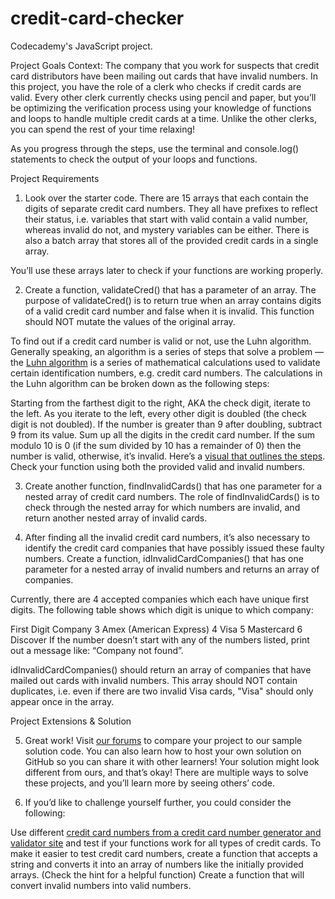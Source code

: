 # credit-card-checker
Codecademy's JavaScript project.

Project Goals
Context: The company that you work for suspects that credit card distributors have been mailing out cards that have invalid numbers. In this project, you have the role of a clerk who checks if credit cards are valid. Every other clerk currently checks using pencil and paper, but you’ll be optimizing the verification process using your knowledge of functions and loops to handle multiple credit cards at a time. Unlike the other clerks, you can spend the rest of your time relaxing!

As you progress through the steps, use the terminal and console.log() statements to check the output of your loops and functions.

Project Requirements
1. Look over the starter code. There are 15 arrays that each contain the digits of separate credit card numbers. They all have prefixes to reflect their status, i.e. variables that start with valid contain a valid number, whereas invalid do not, and mystery variables can be either. There is also a batch array that stores all of the provided credit cards in a single array.

You’ll use these arrays later to check if your functions are working properly.

2. Create a function, validateCred() that has a parameter of an array. The purpose of validateCred() is to return true when an array contains digits of a valid credit card number and false when it is invalid. This function should NOT mutate the values of the original array.

To find out if a credit card number is valid or not, use the Luhn algorithm. Generally speaking, an algorithm is a series of steps that solve a problem — the [Luhn algorithm](https://en.wikipedia.org/wiki/Luhn_algorithm#Description) is a series of mathematical calculations used to validate certain identification numbers, e.g. credit card numbers. The calculations in the Luhn algorithm can be broken down as the following steps:

Starting from the farthest digit to the right, AKA the check digit, iterate to the left.
As you iterate to the left, every other digit is doubled (the check digit is not doubled). If the number is greater than 9 after doubling, subtract 9 from its value.
Sum up all the digits in the credit card number.
If the sum modulo 10 is 0 (if the sum divided by 10 has a remainder of 0) then the number is valid, otherwise, it’s invalid.
Here’s a [visual that outlines the steps](https://content.codecademy.com/PRO/independent-practice-projects/credit-card-checker/diagrams/cc%20validator%20diagram%201.svg?_gl=1*1q7kwrr*_ga*NDk3Mzk5MDMyMy4xNjc3Njk2MDE3*_ga_3LRZM6TM9L*MTY4MTczMjY4My4xNzguMS4xNjgxNzMzNTY2LjYwLjAuMA..). Check your function using both the provided valid and invalid numbers.

3. Create another function, findInvalidCards() that has one parameter for a nested array of credit card numbers. The role of findInvalidCards() is to check through the nested array for which numbers are invalid, and return another nested array of invalid cards.

4. After finding all the invalid credit card numbers, it’s also necessary to identify the credit card companies that have possibly issued these faulty numbers. Create a function, idInvalidCardCompanies() that has one parameter for a nested array of invalid numbers and returns an array of companies.

Currently, there are 4 accepted companies which each have unique first digits. The following table shows which digit is unique to which company:

First Digit	Company
3	Amex (American Express)
4	Visa
5	Mastercard
6	Discover
If the number doesn’t start with any of the numbers listed, print out a message like: “Company not found”.

idInvalidCardCompanies() should return an array of companies that have mailed out cards with invalid numbers. This array should NOT contain duplicates, i.e. even if there are two invalid Visa cards, "Visa" should only appear once in the array.

Project Extensions & Solution

5. Great work! Visit [our forums](https://discuss.codecademy.com/t/credit-card-checker-challenge-project-javascript/462375?_gl=1*ews761*_ga*NDk3Mzk5MDMyMy4xNjc3Njk2MDE3*_ga_3LRZM6TM9L*MTY4MTczMjY4My4xNzguMS4xNjgxNzMzNTY2LjYwLjAuMA..) to compare your project to our sample solution code. You can also learn how to host your own solution on GitHub so you can share it with other learners! Your solution might look different from ours, and that’s okay! There are multiple ways to solve these projects, and you’ll learn more by seeing others’ code.

6. If you’d like to challenge yourself further, you could consider the following:

Use different [credit card numbers from a credit card number generator and validator site](https://www.freeformatter.com/credit-card-number-generator-validator.html) and test if your functions work for all types of credit cards.
To make it easier to test credit card numbers, create a function that accepts a string and converts it into an array of numbers like the initially provided arrays. (Check the hint for a helpful function)
Create a function that will convert invalid numbers into valid numbers.